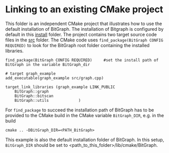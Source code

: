 # Linking to an existing CMake project

This folder is an independent CMake project that illustrates how to use the default installation of BitGraph. The installation of Bitgraph is configured by default in this [install](https://github.com/psanse/BitGraph/tree/master/install) folder. The project contains two target source code files in the [src](https://github.com/psanse/BitGraph/tree/master/install/src) folder. The CMake code uses `find_package(BitGraph CONFIG REQUIRED)` to look for the BitGraph root folder containing the installed libraries.

```plaintext
find_package(BitGraph CONFIG REQUIRED)     #set the install path of BitGraph in the variable BitGraph_dir

# target graph_example
add_executable(graph_example src/graph.cpp)

target_link_libraries (graph_example LINK_PUBLIC 
    BitGraph::graph
    BitGraph::bitscan
    BitGraph::utils				)

```

For `find_package` to succeed the installation path of BitGraph has to be provided to the CMake build in the CMake variable `BitGraph_DIR`, e.g. in the build

```plaintext
cmake .. -DBitGraph_DIR=<PATH_BitGraph>

```

This example is also the default installation folder of BitGraph. In this setup, `BitGraph_DIR` should be set to <path\_to\_this\_folder>/lib/cmake/BitGraph.
